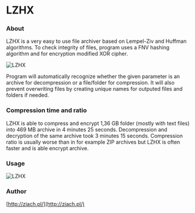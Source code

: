 # LZHX

### About

LZHX is a very easy to use file archiver based on Lempel-Ziv and Huffman algorithms. To check integrity of files, program uses a FNV hashing algorithm and for encryption modified XOR cipher.

![LZHX](http://ziach.pl/LZHX.png)

Program will automatically recognize whether the given parameter is an archive for decompression or a file/folder for compression. It will also prevent overwriting files by creating unique names for outputed files and folders if needed.

### Compression time and ratio

LZHX is able to compress and encrypt 1,36 GB folder (mostly with text files) into 469 MB archive in 4 minutes 25 seconds. Decompression and decryption of the same archive took 3 minutes 15 seconds. Compression ratio is usually worse than in for example ZIP archives but LZHX is often faster and is able encrypt archive.

### Usage

![LZHX](http://ziach.pl/gif2.gif)

### Author

[http://ziach.pl/](http://ziach.pl/)
